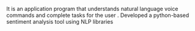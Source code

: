 It is an application program that understands natural language voice commands and complete tasks for the user . Developed a python-based sentiment analysis tool using NLP libraries
